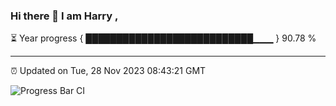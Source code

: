 ### Hi there 👋 I am Harry , 

⏳ Year progress { ███████████████████████████▁▁▁ } 90.78 %

---

⏰ Updated on Tue, 28 Nov 2023 08:43:21 GMT

![Progress Bar CI](https://github.com/duykhang68/duykhang68/workflows/Progress%20Bar%20CI/badge.svg)
